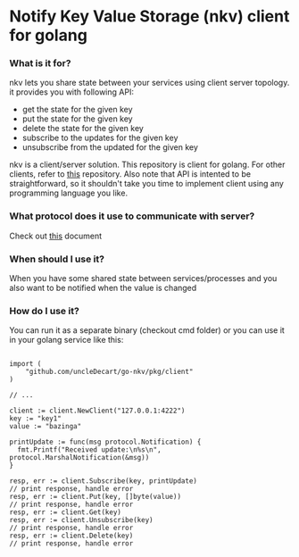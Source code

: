 # Notify Key Value Storage (nkv) client for golang

### What is it for? 
nkv lets you share state between your services using client server topology. 
it provides you with following API:

- get the state for the given key
- put the state for the given key
- delete the state for the given key
- subscribe to the updates for the given key
- unsubscribe from the updated for the given key

nkv is a client/server solution. This repository is client for golang. For other clients, refer to [this](https://github.com/uncleDecart/nkv) repository.
Also note that API is intented to be straightforward, so it shouldn't take you time to implement client using any programming language you like.

### What protocol does it use to communicate with server?

Check out [this](https://github.com/uncleDecart/nkv/blob/main/docs/CLIENT_SERVER_PROTOCOL.md) document

### When should I use it?
When you have some shared state between services/processes and you also want to be notified when the value is changed

### How do I use it?

You can run it as a separate binary (checkout cmd folder) or you can use it in your golang service like this:


```golang

import (
	"github.com/uncleDecart/go-nkv/pkg/client"
)

// ...

client := client.NewClient("127.0.0.1:4222")
key := "key1"
value := "bazinga"

printUpdate := func(msg protocol.Notification) {
  fmt.Printf("Received update:\n%s\n", protocol.MarshalNotification(&msg))
}

resp, err := client.Subscribe(key, printUpdate)
// print response, handle error
resp, err := client.Put(key, []byte(value))
// print response, handle error
resp, err := client.Get(key)
resp, err := client.Unsubscribe(key)
// print response, handle error
resp, err := client.Delete(key)
// print response, handle error
```


